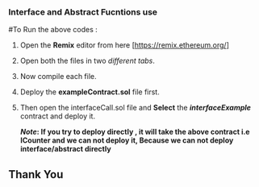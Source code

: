 ### Interface and Abstract Fucntions use
#To Run the above codes :
1. Open the **Remix** editor from here [https://remix.ethereum.org/]
2. Open both the files in two *different tabs*.
3. Now compile each file.
4. Deploy the **exampleContract.sol** file first.
5. Then open the interfaceCall.sol file and **Select** the ***interfaceExample*** contract and deploy it.
   
   *****Note***: If you try to deploy directly , it will take the above contract i.e ICounter and we can not deploy it,  Because we can not deploy interface/abstract directly**

## Thank You
